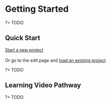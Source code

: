 # Getting Started

?> TODO

## Quick Start

[Start a new project]({{vpBaseURL}}edit/new)
<br><br>
Or go to the edit page and [load an existing project]({{vpBaseURL}}edit)

?> TODO



## Learning Video Pathway

?> TODO
